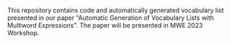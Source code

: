 This repository contains code and automatically generated vocabulary list presented in our paper "Automatic Generation of Vocabulary Lists with Multiword Expressions". The paper will be presented in MWE 2023 Workshop. 
